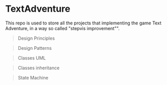 # TextAdventure
This repo is used to store all the projects that implementing the game Text Adventure, in a way so called "stepvis improvement"". 

> Design Principles

> Design Patterns

> Classes UML 

> Classes inheritance

> State Machine
